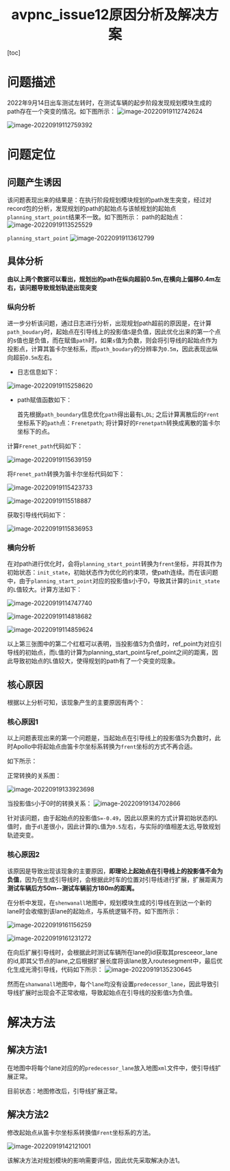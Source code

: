 <center><span style="font-size:2rem;font-weight:bold;">avpnc_issue12原因分析及解决方案</span></center>

<div style="page-break-after: always;"></div>

[toc]

<div style="page-break-after: always;"></div>

# 问题描述

2022年9月14日出车测试左转时，在测试车辆的起步阶段发现规划模块生成的path存在一个突变的情况。如下图所示：
![image-20220919112742624](avpnc_issue12.assets/image-20220919112742624.png)  

![image-20220919112759392](avpnc_issue12.assets/image-20220919112759392.png)     





# 问题定位

## 问题产生诱因

该问题表现出来的结果是：在执行阶段规划模块规划的path发生突变，经过对record包的分析，发现规划的path的起始点与该帧规划的起始点`planning_start_point`结果不一致。如下图所示：
path的起始点：
![image-20220919113525529](avpnc_issue12.assets/image-20220919113525529.png)   

`planning_start_point`
![image-20220919113612799](avpnc_issue12.assets/image-20220919113612799.png)

## 具体分析

**由以上两个数据可以看出，规划出的path在纵向超前0.5m,在横向上偏移0.4m左右，该问题导致规划轨迹出现突变**

### 纵向分析

进一步分析该问题，通过日志进行分析，出现规划path超前的原因是，在计算`path_boudary`时，起始点在引导线上的投影值`S`是负值，因此优化出来的第一个点的s值也是负值，而在赋值`path`时，如果`s`值为负数，则会将引导线的起始点作为投影点，计算其笛卡尔坐标系，而`path_boudary`的分辨率为`0.5m`，因此表现出纵向超前`0.5m`左右。

* 日志信息如下：

![image-20220919115258620](avpnc_issue12.assets/image-20220919115258620.png)

* path赋值函数如下：

  首先根据`path_boundary`信息优化`path`得出最有`L`,`DL`;
  之后计算离散后的`Frent`坐标系下的`path`点：`Frenetpath`;
  将计算好的`Frenetpath`转换成离散的笛卡尔坐标下的点。

计算`Frenet_path`代码如下：

![image-20220919115639159](avpnc_issue12.assets/image-20220919115639159.png)

将`Frenet_path`转换为笛卡尔坐标代码如下：

![image-20220919115423733](avpnc_issue12.assets/image-20220919115423733.png)

![image-20220919115518887](avpnc_issue12.assets/image-20220919115518887.png)

 获取引导线代码如下：

![image-20220919115836953](avpnc_issue12.assets/image-20220919115836953.png)



### 横向分析

在对path进行优化时，会将`planning_start_point`转换为`frent`坐标，并将其作为初始状态：`init_state`，初始状态作为优化的约束项，使path连续。而在该问题中，由于`planning_start_point`对应的投影值s小于0，导致其计算的`init_state`的`L`值较大。计算方法如下：

![image-20220919114747740](avpnc_issue12.assets/image-20220919114747740.png)

![image-20220919114818682](avpnc_issue12.assets/image-20220919114818682.png)

![image-20220919114859624](avpnc_issue12.assets/image-20220919114859624.png)



以上第三张图中的第二个红框可以表明，当投影值S为负值时，ref_point为对应引导线的初始点，而`L`值的计算为planning_start_point与ref_point之间的距离，因此导致初始点的L值较大，使得规划的path有了一个突变的现象。

## 核心原因

根据以上分析可知，该现象产生的主要原因有两个：

### 核心原因1

以上问题表现出来的第一个问题是，当起始点在引导线上的投影值S为负数时，此时Apollo中将起始点由笛卡尔坐标系转换为`frent`坐标的方式不再合适。

如下所示：

正常转换的关系图：

![image-20220919133923698](avpnc_issue12.assets/image-20220919133923698.png)     

当投影值`S`小于0时的转换关系：
![image-20220919134702866](avpnc_issue12.assets/image-20220919134702866.png)

针对该问题，由于起始点的投影值`S=-0.49`，因此以原来的方式计算初始状态的L值时，由于`dl`差很小，因此计算的`L`值为`0.5`左右，与实际的l值相差太远,导致规划轨迹突变。

### 核心原因2

该原因是导致出现该现象的主要原因，**即理论上起始点在引导线上的投影值不会为负值**，因为在生成引导线时，会根据此时车的位置对引导线进行扩展，扩展距离为**测试车辆后方50m--测试车辆前方180m的距离。**

在分析中发现，在`shenwanall`地图中，规划模块生成的引导线在到达一个新的lane时会收缩到该lane的起始点，与系统逻辑不符。如下图所示：

   ![image-20220919161156259](avpnc_issue12.assets/image-20220919161156259.png)

![image-20220919161231272](avpnc_issue12.assets/image-20220919161231272.png)





在向后扩展引导线时，会根据此时测试车辆所在lane的id获取其presceeor_lane的id,即其父节点的lane,之后根据扩展长度将该lane放入routesegment中，最后优化生成光滑引导线，代码如下所示：
![image-20220919135230645](avpnc_issue12.assets/image-20220919135230645.png)

然而在`shanwanall`地图中，每个`lane`均没有设置`predecessor_lane`，因此导致引导线扩展时出现会不正常收缩，导致起始点在引导线的投影值`S`为负值。



# 解决方法

## 解决方法1

在地图中将每个lane对应的的`predecessor_lane`放入地图`xml`文件中，使引导线扩展正常。

目前状态：地图修改后，引导线扩展正常。

## 解决方法2

修改起始点从笛卡尔坐标系转换值`Frent`坐标系的方法。

![image-20220919142121001](avpnc_issue12.assets/image-20220919142121001.png)  

该解决方法对规划模块的影响需要评估，因此优先采取解决办法1。